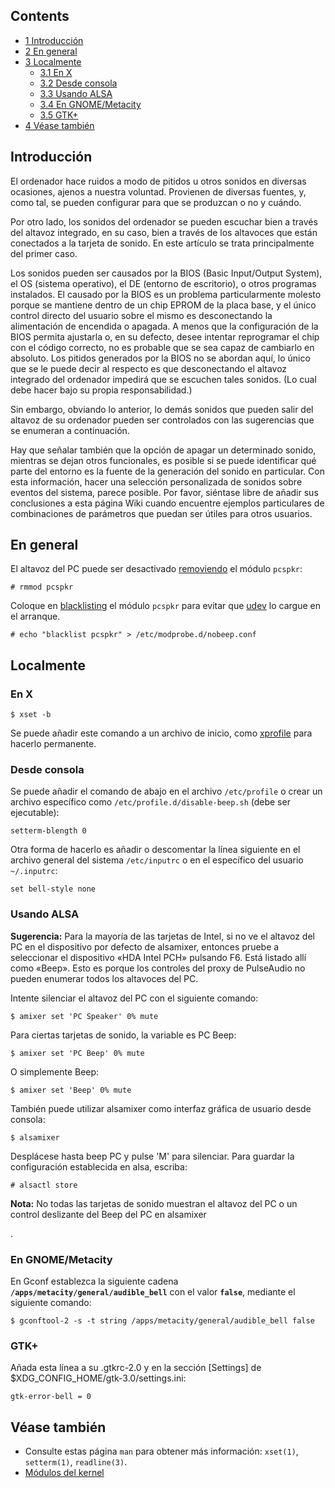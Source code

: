 ## Contents

*   [1 Introducción](#Introducci.C3.B3n)
*   [2 En general](#En_general)
*   [3 Localmente](#Localmente)
    *   [3.1 En X](#En_X)
    *   [3.2 Desde consola](#Desde_consola)
    *   [3.3 Usando ALSA](#Usando_ALSA)
    *   [3.4 En GNOME/Metacity](#En_GNOME.2FMetacity)
    *   [3.5 GTK+](#GTK.2B)
*   [4 Véase también](#V.C3.A9ase_tambi.C3.A9n)

## Introducción

El ordenador hace ruidos a modo de pitidos u otros sonidos en diversas ocasiones, ajenos a nuestra voluntad. Provienen de diversas fuentes, y, como tal, se pueden configurar para que se produzcan o no y cuándo.

Por otro lado, los sonidos del ordenador se pueden escuchar bien a través del altavoz integrado, en su caso, bien a través de los altavoces que están conectados a la tarjeta de sonido. En este artículo se trata principalmente del primer caso.

Los sonidos pueden ser causados ​​por la BIOS (Basic Input/Output System), el OS (sistema operativo), el DE (entorno de escritorio), o otros programas instalados. El causado por la BIOS es un problema particularmente molesto porque se mantiene dentro de un chip EPROM de la placa base, y el único control directo del usuario sobre el mismo es desconectando la alimentación de encendida o apagada. A menos que la configuración de la BIOS permita ajustarla o, en su defecto, desee intentar reprogramar el chip con el código correcto, no es probable que se sea capaz de cambiarlo en absoluto. Los pitidos generados por la BIOS no se abordan aquí, lo único que se le puede decir al respecto es que desconectando el altavoz integrado del ordenador impedirá que se escuchen tales sonidos. (Lo cual debe hacer bajo su propia responsabilidad.)

Sin embargo, obviando lo anterior, lo demás sonidos que pueden salir del altavoz de su ordenador pueden ser controlados con las sugerencias que se enumeran a continuación.

Hay que señalar también que la opción de apagar un determinado sonido, mientras se dejan otros funcionales, es posible si se puede identificar qué parte del entorno es la fuente de la generación del sonido en particular. Con esta información, hacer una selección personalizada de sonidos sobre eventos del sistema, parece posible. Por favor, siéntase libre de añadir sus conclusiones a esta página Wiki cuando encuentre ejemplos particulares de combinaciones de parámetros que puedan ser útiles para otros usuarios.

## En general

El altavoz del PC puede ser desactivado [removiendo](/index.php/Kernel_modules_(Espa%C3%B1ol)#Eliminaci.C3.B3n "Kernel modules (Español)") el módulo `pcspkr`:

```
# rmmod pcspkr

```

Coloque en [blacklisting](/index.php/Kernel_modules#Blacklisting "Kernel modules") el módulo `pcspkr` para evitar que [udev](/index.php/Udev "Udev") lo cargue en el arranque.

```
# echo "blacklist pcspkr" > /etc/modprobe.d/nobeep.conf

```

## Localmente

### En X

```
$ xset -b

```

Se puede añadir este comando a un archivo de inicio, como [xprofile](/index.php/Xprofile_(Espa%C3%B1ol) "Xprofile (Español)") para hacerlo permanente.

### Desde consola

Se puede añadir el comando de abajo en el archivo `/etc/profile` o crear un archivo específico como `/etc/profile.d/disable-beep.sh` (debe ser ejecutable):

```
setterm-blength 0

```

Otra forma de hacerlo es añadir o descomentar la línea siguiente en el archivo general del sistema `/etc/inputrc` o en el específico del usuario `~/.inputrc`:

```
set bell-style none

```

### Usando ALSA

**Sugerencia:** Para la mayoría de las tarjetas de Intel, si no ve el altavoz del PC en el dispositivo por defecto de alsamixer, entonces pruebe a seleccionar el dispositivo «HDA Intel PCH» pulsando F6\. Está listado allí como «Beep». Esto es porque los controles del proxy de PulseAudio no pueden enumerar todos los altavoces del PC.

Intente silenciar el altavoz del PC con el siguiente comando:

```
$ amixer set 'PC Speaker' 0% mute

```

Para ciertas tarjetas de sonido, la variable es PC Beep:

```
$ amixer set 'PC Beep' 0% mute

```

O simplemente Beep:

```
$ amixer set 'Beep' 0% mute

```

También puede utilizar alsamixer como interfaz gráfica de usuario desde consola:

```
$ alsamixer

```

Desplácese hasta beep PC y pulse 'M' para silenciar. Para guardar la configuración establecida en alsa, escriba:

```
# alsactl store

```

**Nota:** No todas las tarjetas de sonido muestran el altavoz del PC o un control deslizante del Beep del PC en alsamixer

.

### En GNOME/Metacity

En Gconf establezca la siguiente cadena **`/apps/metacity/general/audible_bell`** con el valor **`false`**, mediante el siguiente comando:

```
$ gconftool-2 -s -t string /apps/metacity/general/audible_bell false

```

### GTK+

Añada esta línea a su .gtkrc-2.0 y en la sección [Settings] de $XDG_CONFIG_HOME/gtk-3.0/settings.ini:

```
gtk-error-bell = 0

```

## Véase también

*   Consulte estas página `man` para obtener más información: `xset(1)`, `setterm(1)`, `readline(3)`.
*   [Módulos del kernel](/index.php/Kernel_modules_(Espa%C3%B1ol) "Kernel modules (Español)")